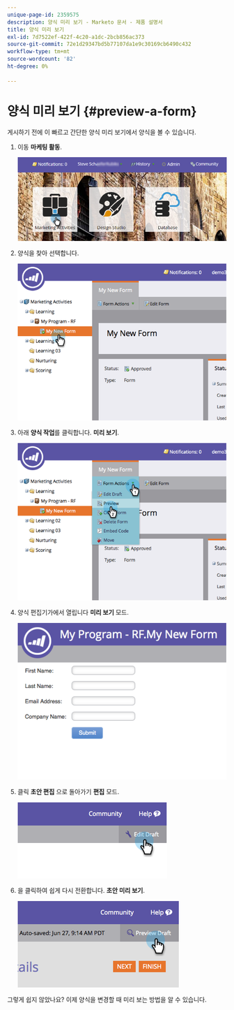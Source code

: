 ```yaml
---
unique-page-id: 2359575
description: 양식 미리 보기 - Marketo 문서 - 제품 설명서
title: 양식 미리 보기
exl-id: 7d7522ef-422f-4c20-a1dc-2bcb856ac373
source-git-commit: 72e1d29347bd5b77107da1e9c30169cb6490c432
workflow-type: tm+mt
source-wordcount: '82'
ht-degree: 0%

---
```


# 양식 미리 보기 {#preview-a-form}

게시하기 전에 이 빠르고 간단한 양식 미리 보기에서 양식을 볼 수 있습니다.

1. 이동 **마케팅 활동**.

   ![](assets/login-marketing-activities-6.png)

1. 양식을 찾아 선택합니다.

   ![](assets/image2014-9-15-17-3a45-3a51.png)

1. 아래 **양식 작업**&#x200B;를 클릭합니다. **미리 보기**.

   ![](assets/image2014-9-15-17-3a46-3a9.png)

1. 양식 편집기가에서 열립니다 **미리 보기** 모드.

   ![](assets/image2014-9-15-17-3a46-3a17.png)

1. 클릭 **초안 편집** 으로 돌아가기 **편집** 모드.

   ![](assets/image2014-9-15-17-3a46-3a37.png)

1. 을 클릭하여 쉽게 다시 전환합니다. **초안 미리 보기**.

   ![](assets/image2014-9-15-17-3a46-3a45.png)

그렇게 쉽지 않았나요? 이제 양식을 변경할 때 미리 보는 방법을 알 수 있습니다.
